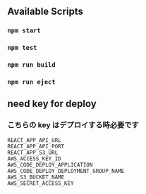 ## Available Scripts
### `npm start`
### `npm test`
### `npm run build`
### `npm run eject`

## need key for deploy
### こちらの key はデプロイする時必要です
```
REACT_APP_API_URL
REACT_APP_API_PORT
REACT_APP_S3_URL
AWS_ACCESS_KEY_ID
AWS_CODE_DEPLOY_APPLICATION
AWS_CODE_DEPLOY_DEPLOYMENT_GROUP_NAME
AWS_S3_BUCKET_NAME
AWS_SECRET_ACCESS_KEY
```